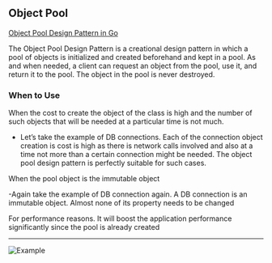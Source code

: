 ## Object Pool

[Object Pool Design Pattern in Go](https://golangbyexample.com/golang-object-pool/)

The Object Pool Design Pattern is a creational design pattern in which a pool of objects is initialized and created beforehand and kept in a pool. As and when needed, a client can request an object from the pool, use it, and return it to the pool. The object in the pool is never destroyed.

### When to Use

When the cost to create the object of the class is high and the number of such objects that will be needed at a particular time is not much.

- Let’s take the example of DB connections. Each of the connection object creation is cost is high as there is network calls involved and also at a time not more than a certain connection might be needed. The object pool design pattern is perfectly suitable for such cases.

When the pool object is the immutable object
         
-Again take the example of DB connection again. A DB connection is an immutable object. Almost none of its property needs to be changed

For performance reasons. It will boost the application performance significantly since the pool is already created

***

![Example]()

